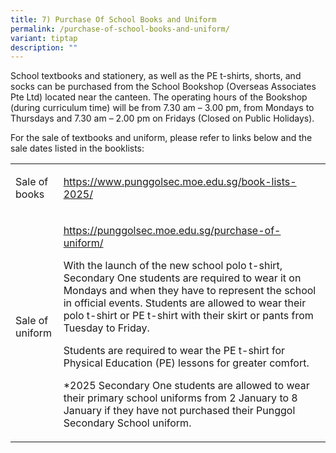 ```yaml
---
title: 7) Purchase Of School Books and Uniform
permalink: /purchase-of-school-books-and-uniform/
variant: tiptap
description: ""
---
```

<p>School textbooks and stationery, as well as the PE t-shirts, shorts, and
socks can be purchased from the School Bookshop (Overseas Associates Pte
Ltd) located near the canteen. The operating hours of the Bookshop (during
curriculum time) will be from 7.30 am – 3.00 pm, from Mondays to Thursdays
and 7.30 am – 2.00 pm on Fridays (Closed on Public Holidays).</p>
<p>For the sale of textbooks and uniform, please refer to links below and
the sale dates listed in the booklists:</p>
<table style="minWidth: 50px">
<colgroup>
<col>
<col>
</colgroup>
<tbody>
<tr>
<td rowspan="1" colspan="1">
<p>Sale of books</p>
</td>
<td rowspan="1" colspan="1">
<p><a href="https://www.punggolsec.moe.edu.sg/book-lists-2025/" rel="noopener nofollow" target="_blank">https://www.punggolsec.moe.edu.sg/book-lists-2025/</a>
</p>
</td>
</tr>
<tr>
<td rowspan="1" colspan="1">
<p>Sale of uniform</p>
</td>
<td rowspan="1" colspan="1">
<p><a href="/purchase-of-uniform/" rel="noopener nofollow" target="_blank">https://punggolsec.moe.edu.sg/purchase-of-uniform/</a>
</p>
<p></p>
<p>With the launch of the new school polo t-shirt, Secondary One students
are required to wear it on Mondays and when they have to represent the
school in official events. Students are allowed to wear their polo t-shirt
or PE t-shirt with their skirt or pants from Tuesday to Friday.</p>
<p>Students are required to wear the PE t-shirt for Physical Education (PE)
lessons for greater comfort.</p>
<p>*2025 Secondary One students are allowed to wear their primary school
uniforms from 2 January to 8 January if they have not purchased their Punggol
Secondary School uniform.</p>
</td>
</tr>
</tbody>
</table>
<p></p>